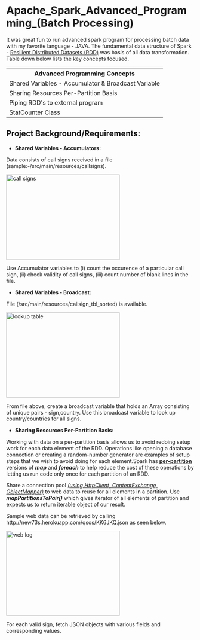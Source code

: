 # Apache_Spark_Advanced_Programming_(Batch Processing)

It was great fun to run advanced spark program for processing batch data with my favorite language - JAVA. The fundamental data structure of Spark - <a href="https://spark.apache.org/docs/2.0.2/api/java/org/apache/spark/api/java/JavaRDD.html" class="button">Resilient Distributed Datasets (RDD)</a> was basis of all data transformation. Table down below lists the key concepts focused.

<table style="width:100%">
  <tr>
    <th>Advanced Programming Concepts</th>
  </tr>
  <tr>
    <td>Shared Variables - Accumulator & Broadcast Variable</td>
  </tr>
  <tr>
    <td>Sharing Resources Per-Partition Basis</td>
  </tr>
  <tr>
    <td>Piping RDD's to external program</td>
  </tr>
  <tr>
    <td>StatCounter Class</td>
  </tr>
</table>

Project Background/Requirements:
--------------------------------
*   **Shared Variables - Accumulators:**
<p>Data consists of call signs received in a file (sample:-/src/main/resources/callsigns).</p>
<html>
<body>
<img src="https://github.com/PandeySudeep/Apache_Spark_Advanced_Programming_-Batch-Processing-/blob/master/callsigns.PNG" alt="call signs" style="width:304px;height:228px;">
</body>
</html>
<p>Use Accumulator variables to (i) count the occurence of a particular call sign, (ii) check validity of call signs, (iii) count number of blank lines in the file.</p>

*   **Shared Variables - Broadcast:**
<p>File (/src/main/resources/callsign_tbl_sorted) is available.</p>
<html>
<body>
<img src="https://github.com/PandeySudeep/Apache_Spark_Advanced_Programming_-Batch-Processing-/blob/master/callsign_tbl_sorted.PNG" alt="lookup table" style="width:304px;height:228px;">
</body>
</html>
<p>From file above, create a broadcast variable that holds an Array consisting of unique pairs - sign,country. Use this broadcast variable to look up country/countries for all signs.</p>

*   **Sharing Resources Per-Partition Basis:**
<p>Working with data on a per-partition basis allows us to avoid redoing setup work for each data element of the RDD. Operations like opening a database connection or creating a random-number generator are examples of setup steps that we wish to avoid doing for each element.Spark has <b><u>per-partition</u></b> versions of <b><i>map</i></b> and <b><i>foreach</i></b> to help reduce the cost of these operations by letting us run code only once for each partition of an RDD.</p>

<p>Share a connection pool <i><u>(using HttpClient, ContentExchange, ObjectMapper)</u></i> to web data to reuse for all elements in a partition. Use <b><i>mapPartitionsToPair()</i></b> which gives iterator of all elements of partition and expects us to return iterable object of our result.</p>
<p>Sample web data can be retrieved by calling http://new73s.herokuapp.com/qsos/KK6JKQ.json as seen below.</p>
<html>
<body>
<img src="https://github.com/PandeySudeep/Apache_Spark_Advanced_Programming_-Batch-Processing-/blob/master/webdata_call.PNG" alt="web log" style="width:304px;height:228px;">
</body>
</html>
<p>For each valid sign, fetch JSON objects with various fields and corresponding values.</p>
